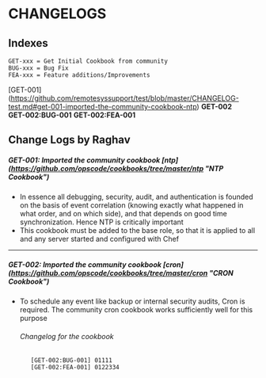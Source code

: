 # CHANGELOGS #

## Indexes ##
```
GET-xxx = Get Initial Cookbook from community
BUG-xxx = Bug Fix
FEA-xxx = Feature additions/Improvements
```

[GET-001] (https://github.com/remotesyssupport/test/blob/master/CHANGELOG-test.md#get-001-imported-the-community-cookbook-ntp)
__GET-002__  
  __GET-002:BUG-001__
  __GET-002:FEA-001__


## Change Logs by Raghav ##

##### GET-001: Imported the community cookbook [ntp] (https://github.com/opscode/cookbooks/tree/master/ntp "NTP Cookbook") #####

* In essence  all debugging, security, audit, and authentication is founded on the basis of event correlation (knowing exactly what happened in what order, and on which side), and that depends on good time synchronization. Hence NTP is critically important
* This cookbook must be added to the base role, so that it is applied to all and any server started and configured with Chef

---------

##### GET-002: Imported the community cookbook [cron] (https://github.com/opscode/cookbooks/tree/master/cron "CRON Cookbook") #####

* To schedule any event like backup or internal security audits, Cron is required. The community cron cookbook works sufficiently well for this purpose

	######  Changelog for the cookbook ######
		 [GET-002:BUG-001] 01111
		 [GET-002:FEA-001] 0122334  
